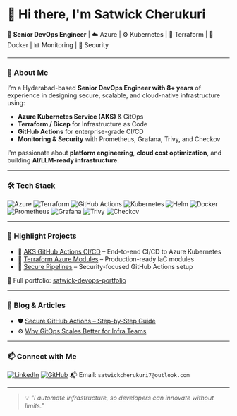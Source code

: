 # 👋 Hi there, I'm Satwick Cherukuri

🚀 **Senior DevOps Engineer** | ☁️ Azure | ⚙️ Kubernetes | 🧱 Terraform | 🐳 Docker | 📊 Monitoring | 🔐 Security

---

### 🧠 About Me

I’m a Hyderabad-based **Senior DevOps Engineer with 8+ years** of experience in designing secure, scalable, and cloud-native infrastructure using:

- **Azure Kubernetes Service (AKS)** & GitOps
- **Terraform / Bicep** for Infrastructure as Code
- **GitHub Actions** for enterprise-grade CI/CD
- **Monitoring & Security** with Prometheus, Grafana, Trivy, and Checkov

I'm passionate about **platform engineering**, **cloud cost optimization**, and building **AI/LLM-ready infrastructure**.

---

### 🛠️ Tech Stack

![Azure](https://img.shields.io/badge/Azure-0078D4?style=flat&logo=microsoft-azure&logoColor=white)
![Terraform](https://img.shields.io/badge/Terraform-7B42BC?style=flat&logo=terraform&logoColor=white)
![GitHub Actions](https://img.shields.io/badge/GitHub%20Actions-2088FF?style=flat&logo=github-actions&logoColor=white)
![Kubernetes](https://img.shields.io/badge/Kubernetes-326CE5?style=flat&logo=kubernetes&logoColor=white)
![Helm](https://img.shields.io/badge/Helm-0F1689?style=flat&logo=helm&logoColor=white)
![Docker](https://img.shields.io/badge/Docker-2496ED?style=flat&logo=docker&logoColor=white)
![Prometheus](https://img.shields.io/badge/Prometheus-E6522C?style=flat&logo=prometheus&logoColor=white)
![Grafana](https://img.shields.io/badge/Grafana-F46800?style=flat&logo=grafana&logoColor=white)
![Trivy](https://img.shields.io/badge/Trivy-013243?style=flat)
![Checkov](https://img.shields.io/badge/Checkov-0F172A?style=flat)

---

### 📂 Highlight Projects

- 🔹 [AKS GitHub Actions CI/CD](https://github.com/satwick/AKS-GitHub-Actions-CI-CD) – End-to-end CI/CD to Azure Kubernetes
- 🔹 [Terraform Azure Modules](https://github.com/satwick/Terraform-Azure-Modules) – Production-ready IaC modules
- 🔹 [Secure Pipelines](https://github.com/satwick/devsecops-pipeline-gha) – Security-focused GitHub Actions setup

📎 Full portfolio: [satwick-devops-portfolio](https://github.com/satwick)

---

### 📝 Blog & Articles

- 🛡️ [Secure GitHub Actions – Step-by-Step Guide](https://medium.com/@your-blog)
- ⚙️ [Why GitOps Scales Better for Infra Teams](https://dev.to/your-blog)

---

### 📫 Connect with Me

[![LinkedIn](https://img.shields.io/badge/LinkedIn-blue?logo=linkedin)](https://www.linkedin.com/in/satwick-cherukuri-1804b4b0/)
[![GitHub](https://img.shields.io/badge/GitHub-black?logo=github)](https://github.com/satwick)
📬 Email: `satwickcherukuri7@outlook.com`

---

> 💡 *"I automate infrastructure, so developers can innovate without limits."*
